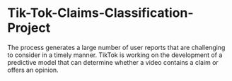 # Tik-Tok-Claims-Classification-Project
The process generates a large number of user reports that are challenging to consider in a timely manner.  TikTok is working on the development of a predictive model that can determine whether a video contains a claim or offers an opinion. 
